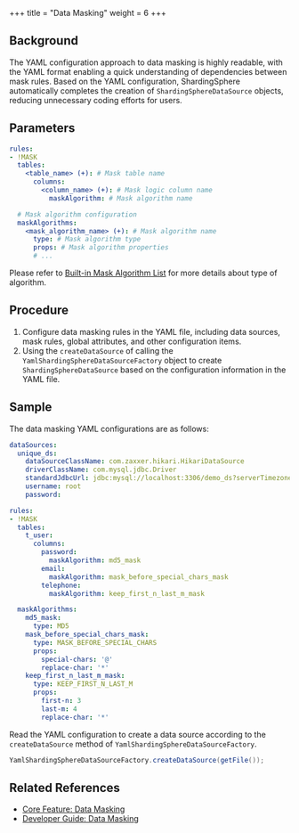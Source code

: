 +++
title = "Data Masking"
weight = 6
+++

## Background

The YAML configuration approach to data masking is highly readable, with the YAML format enabling a quick understanding of dependencies between mask rules.
Based on the YAML configuration, ShardingSphere automatically completes the creation of `ShardingSphereDataSource` objects, reducing unnecessary coding efforts for users.

## Parameters

```yaml
rules:
- !MASK
  tables:
    <table_name> (+): # Mask table name
      columns:
        <column_name> (+): # Mask logic column name
          maskAlgorithm: # Mask algorithm name

  # Mask algorithm configuration
  maskAlgorithms:
    <mask_algorithm_name> (+): # Mask algorithm name
      type: # Mask algorithm type
      props: # Mask algorithm properties
      # ...
```

Please refer to [Built-in Mask Algorithm List](/en/user-manual/common-config/builtin-algorithm/mask) for more details about type of algorithm.

## Procedure

1. Configure data masking rules in the YAML file, including data sources, mask rules, global attributes, and other configuration items.
2. Using the `createDataSource` of calling the `YamlShardingSphereDataSourceFactory` object to create `ShardingSphereDataSource` based on the configuration information in the YAML file.

## Sample

The data masking YAML configurations are as follows:

```yaml
dataSources:
  unique_ds:
    dataSourceClassName: com.zaxxer.hikari.HikariDataSource
    driverClassName: com.mysql.jdbc.Driver
    standardJdbcUrl: jdbc:mysql://localhost:3306/demo_ds?serverTimezone=UTC&useSSL=false&useUnicode=true&characterEncoding=UTF-8
    username: root
    password:

rules:
- !MASK
  tables:
    t_user:
      columns:
        password:
          maskAlgorithm: md5_mask
        email:
          maskAlgorithm: mask_before_special_chars_mask
        telephone:
          maskAlgorithm: keep_first_n_last_m_mask

  maskAlgorithms:
    md5_mask:
      type: MD5
    mask_before_special_chars_mask:
      type: MASK_BEFORE_SPECIAL_CHARS
      props:
        special-chars: '@'
        replace-char: '*'
    keep_first_n_last_m_mask:
      type: KEEP_FIRST_N_LAST_M
      props:
        first-n: 3
        last-m: 4
        replace-char: '*'
```

Read the YAML configuration to create a data source according to the `createDataSource` method of `YamlShardingSphereDataSourceFactory`.

```java
YamlShardingSphereDataSourceFactory.createDataSource(getFile());
```

## Related References

- [Core Feature: Data Masking](/en/features/mask/)
- [Developer Guide: Data Masking](/en/dev-manual/mask/)
